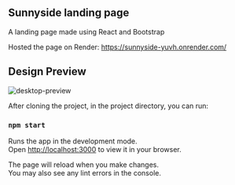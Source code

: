 ## Sunnyside landing page

A landing page made using React and Bootstrap

Hosted the page on Render: https://sunnyside-yuvh.onrender.com/

## Design Preview

![desktop-preview](https://github.com/MuchiriAndrew/Front-End-Projects/assets/121347385/83614e1c-cfeb-4808-bccc-8935efad2329)

After cloning the project, in the project directory, you can run:

### `npm start`

Runs the app in the development mode.\
Open [http://localhost:3000](http://localhost:3000) to view it in your browser.

The page will reload when you make changes.\
You may also see any lint errors in the console.


